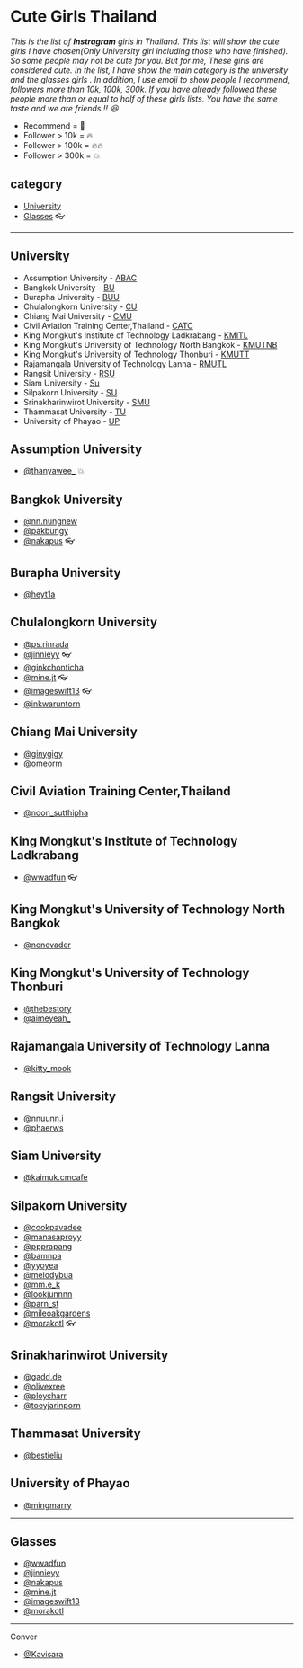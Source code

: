 # Cute Girls Thailand 
_This is the list of **Instragram** girls in Thailand. This list will show the cute girls I have chosen(Only University girl including those who have finished). So some people may not be cute for you. But for me, These girls are considered cute. In the list, I have show the main category is the university and the glasses girls . In addition, I use emoji to show people I recommend, followers more than 10k, 100k, 300k. If you have already followed these people more than or equal to half of these girls lists. You have the same taste and we are friends.!! :laughing:_

- Recommend = :triangular_flag_on_post:
- Follower > 10k = :fire:
- Follower > 100k = :fire::fire:
- Follower > 300k = :boom:

## category
- [University](#University)
- [Glasses](#Glasses) :eyeglasses:

-----
## University
* Assumption University - [ABAC](#Assumption-University)
* Bangkok University - [BU](#Bangkok-University)
* Burapha University - [BUU](#Burapha-University)
* Chulalongkorn University - [CU](#Chulalongkorn-University)
* Chiang Mai University - [CMU](#Chiang-Mai-University)
* Civil Aviation Training Center,Thailand - [CATC](#Civil-Aviation-Training-Center,Thailand)
* King Mongkut's Institute of Technology Ladkrabang - [KMITL](#King-Mongkut's-Institute-of-Technology-Ladkrabang)
* King Mongkut's University of Technology North Bangkok - [KMUTNB](#King-Mongkut's-University-of-Technology-North-Bangkok)
* King Mongkut's University of Technology Thonburi - [KMUTT](#King-Mongkut's-University-of-Technology-Thonburi)
* Rajamangala University of Technology Lanna - [RMUTL](#Rajamangala-University-of-Technology-Lanna)
* Rangsit University - [RSU](#Rangsit-University)
* Siam University - [Su](#Siam-University)
* Silpakorn University - [SU](#Silpakorn-University)
* Srinakharinwirot University - [SMU](#Srinakharinwirot-University)
* Thammasat University - [TU](#Thammasat-University)
* University of Phayao - [UP](#University-of-Phayao)


## Assumption University
- [@thanyawee_](https://www.instagram.com/thanyawee_/) :boom:

## Bangkok University
- [@nn.nungnew](https://www.instagram.com/nn.nungnew/)
- [@pakbungy](https://www.instagram.com/pakbungy/)
- [@nakapus](https://www.instagram.com/nakapus/) :eyeglasses:

## Burapha University
- [@heyt1a](https://www.instagram.com/heyt1a/)

## Chulalongkorn University
- [@ps.rinrada](https://www.instagram.com/ps.rinrada/)
- [@jinnieyy](https://www.instagram.com/jinnieyy/) :eyeglasses:
- [@ginkchonticha](https://www.instagram.com/ginkchonticha/)
- [@mine.jt](https://www.instagram.com/mine.jt/) :eyeglasses:
- [@imageswift13](https://www.instagram.com/imageswift13/) :eyeglasses:
- [@inkwaruntorn](https://www.instagram.com/inkwaruntorn/)

## Chiang Mai University
- [@ginygigy](https://www.instagram.com/ginygigy/)
- [@omeorm](https://www.instagram.com/omeorm/)

## Civil Aviation Training Center,Thailand
- [@noon_sutthipha](https://www.instagram.com/noon_sutthipha/)

## King Mongkut's Institute of Technology Ladkrabang
- [@wwadfun](https://www.instagram.com/wwadfun/) :eyeglasses:

## King Mongkut's University of Technology North Bangkok
- [@nenevader](https://www.instagram.com/nenevader/)

## King Mongkut's University of Technology Thonburi
- [@thebestory](https://www.instagram.com/thebestory/)
- [@aimeyeah_](https://www.instagram.com/aimeyeah_/)

## Rajamangala University of Technology Lanna
- [@kitty_mook](https://www.instagram.com/kitty_mook/)

## Rangsit University
- [@nnuunn.i](https://www.instagram.com/nnuunn.i/)
- [@phaerws](https://www.instagram.com/phaerws/)

## Siam University
- [@kaimuk.cmcafe](https://www.instagram.com/kaimuk.cmcafe/)

## Silpakorn University
- [@cookpavadee](https://www.instagram.com/cookpavadee/)
- [@manasaproyy](https://www.instagram.com/manasaproyy/)
- [@ppprapang](https://www.instagram.com/ppprapang/)
- [@bamnpa](https://www.instagram.com/bamnpa/)
- [@yyoyea](https://www.instagram.com/yyoyea/)
- [@melodybua](https://www.instagram.com/melodybua/)
- [@mm.e_k](https://www.instagram.com/mm.e_k/)
- [@lookjunnnn](https://www.instagram.com/lookjunnnn/)
- [@parn_st](https://www.instagram.com/parn_st/)
- [@mileoakgardens](https://www.instagram.com/mileoakgardens/)
- [@morakotl](https://www.instagram.com/morakotl/) :eyeglasses:

## Srinakharinwirot University
- [@gadd.de](https://www.instagram.com/gadd.de/)
- [@olivexree](https://www.instagram.com/olivexree/)
- [@ploycharr](https://www.instagram.com/ploycharr/)
- [@toeyjarinporn](https://www.instagram.com/toeyjarinporn/)

## Thammasat University
- [@bestieliu](https://www.instagram.com/bestieliu/)

## University of Phayao
- [@mingmarry](https://www.instagram.com/mingmarry/)

-----
## Glasses
- [@wwadfun](https://www.instagram.com/wwadfun/)
- [@jinnieyy](https://www.instagram.com/jinnieyy/)
- [@nakapus](https://www.instagram.com/nakapus/)
- [@mine.jt](https://www.instagram.com/mine.jt/)
- [@imageswift13](https://www.instagram.com/imageswift13/)
- [@morakotl](https://www.instagram.com/morakotl/)

----
Conver
- [@Kavisara](https://www.instagram.com/perthkvsr/) 